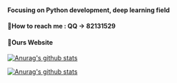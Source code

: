####  Focusing on Python development, deep learning field
####  💬How to reach me : QQ -> 82131529
####  🤔Ours Website

[![Anurag's github stats](https://github-readme-stats.vercel.app/api?username=zhenzi0322&theme=midnight-purple&custom_title=Python颜色转换库)](https://github.com/zhenzi0322/color-convert)

[![Anurag's github stats](https://github-readme-stats.vercel.app/api?username=zhenzi0322&theme=merko&custom_title=一切皆往事)](https://github.com/zhenzi0322/md2wechat)

